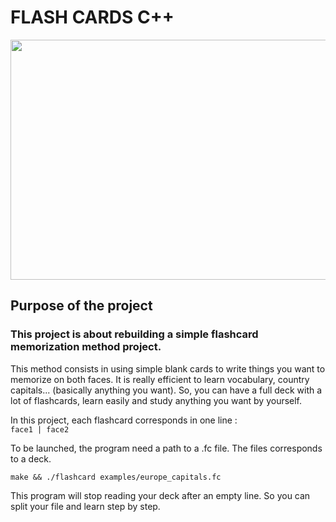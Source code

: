 # FLASH CARDS C++

<img src="https://schoolhabits.com/wp-content/uploads/2017/01/good-flashcard-scaled-e1639491350119-1024x768.jpeg" style="width:512px;height:384px;">

## Purpose of the project

### This project is about rebuilding a simple flashcard memorization method project.
This method consists in using simple blank cards to write things you want to memorize on both faces. It is really efficient to learn vocabulary, country capitals... (basically anything you want). So, you can have a full deck with a lot of flashcards, learn easily and study anything you want by yourself.

In this project, each flashcard corresponds in one line :\
`face1 | face2`

To be launched, the program need a path to a .fc file. The files corresponds to a deck.
```
make && ./flashcard examples/europe_capitals.fc
```
This program will stop reading your deck after an empty line. So you can split your file and learn step by step.
